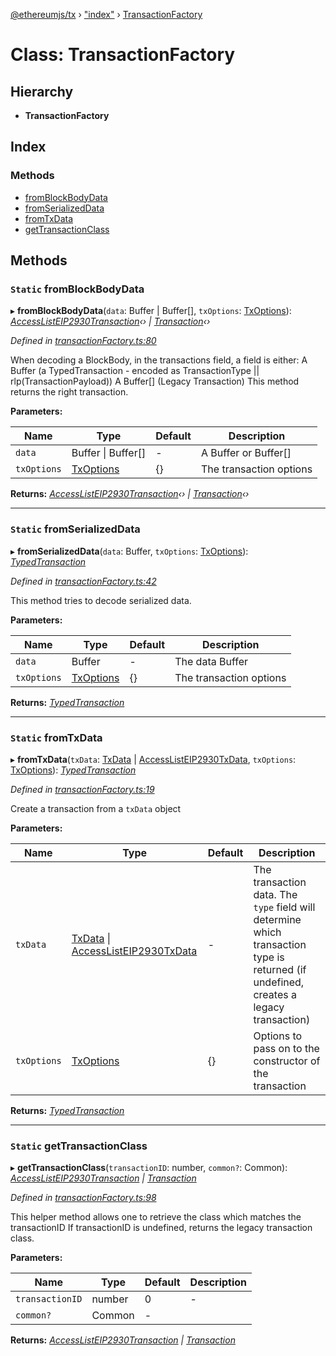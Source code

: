 [@ethereumjs/tx](../README.md) › ["index"](../modules/_index_.md) › [TransactionFactory](_index_.transactionfactory.md)

# Class: TransactionFactory

## Hierarchy

* **TransactionFactory**

## Index

### Methods

* [fromBlockBodyData](_index_.transactionfactory.md#static-fromblockbodydata)
* [fromSerializedData](_index_.transactionfactory.md#static-fromserializeddata)
* [fromTxData](_index_.transactionfactory.md#static-fromtxdata)
* [getTransactionClass](_index_.transactionfactory.md#static-gettransactionclass)

## Methods

### `Static` fromBlockBodyData

▸ **fromBlockBodyData**(`data`: Buffer | Buffer[], `txOptions`: [TxOptions](../interfaces/_index_.txoptions.md)): *[AccessListEIP2930Transaction](_accesslisteip2930transaction_.accesslisteip2930transaction.md)‹› | [Transaction](_index_.transaction.md)‹›*

*Defined in [transactionFactory.ts:80](https://github.com/ethereumjs/ethereumjs-monorepo/blob/master/packages/tx/src/transactionFactory.ts#L80)*

When decoding a BlockBody, in the transactions field, a field is either:
A Buffer (a TypedTransaction - encoded as TransactionType || rlp(TransactionPayload))
A Buffer[] (Legacy Transaction)
This method returns the right transaction.

**Parameters:**

Name | Type | Default | Description |
------ | ------ | ------ | ------ |
`data` | Buffer &#124; Buffer[] | - | A Buffer or Buffer[] |
`txOptions` | [TxOptions](../interfaces/_index_.txoptions.md) | {} | The transaction options  |

**Returns:** *[AccessListEIP2930Transaction](_accesslisteip2930transaction_.accesslisteip2930transaction.md)‹› | [Transaction](_index_.transaction.md)‹›*

___

### `Static` fromSerializedData

▸ **fromSerializedData**(`data`: Buffer, `txOptions`: [TxOptions](../interfaces/_index_.txoptions.md)): *[TypedTransaction](../modules/_index_.md#typedtransaction)*

*Defined in [transactionFactory.ts:42](https://github.com/ethereumjs/ethereumjs-monorepo/blob/master/packages/tx/src/transactionFactory.ts#L42)*

This method tries to decode serialized data.

**Parameters:**

Name | Type | Default | Description |
------ | ------ | ------ | ------ |
`data` | Buffer | - | The data Buffer |
`txOptions` | [TxOptions](../interfaces/_index_.txoptions.md) | {} | The transaction options  |

**Returns:** *[TypedTransaction](../modules/_index_.md#typedtransaction)*

___

### `Static` fromTxData

▸ **fromTxData**(`txData`: [TxData](../modules/_index_.md#txdata) | [AccessListEIP2930TxData](../interfaces/_index_.accesslisteip2930txdata.md), `txOptions`: [TxOptions](../interfaces/_index_.txoptions.md)): *[TypedTransaction](../modules/_index_.md#typedtransaction)*

*Defined in [transactionFactory.ts:19](https://github.com/ethereumjs/ethereumjs-monorepo/blob/master/packages/tx/src/transactionFactory.ts#L19)*

Create a transaction from a `txData` object

**Parameters:**

Name | Type | Default | Description |
------ | ------ | ------ | ------ |
`txData` | [TxData](../modules/_index_.md#txdata) &#124; [AccessListEIP2930TxData](../interfaces/_index_.accesslisteip2930txdata.md) | - | The transaction data. The `type` field will determine which transaction type is returned (if undefined, creates a legacy transaction) |
`txOptions` | [TxOptions](../interfaces/_index_.txoptions.md) | {} | Options to pass on to the constructor of the transaction  |

**Returns:** *[TypedTransaction](../modules/_index_.md#typedtransaction)*

___

### `Static` getTransactionClass

▸ **getTransactionClass**(`transactionID`: number, `common?`: Common): *[AccessListEIP2930Transaction](_accesslisteip2930transaction_.accesslisteip2930transaction.md) | [Transaction](_index_.transaction.md)*

*Defined in [transactionFactory.ts:98](https://github.com/ethereumjs/ethereumjs-monorepo/blob/master/packages/tx/src/transactionFactory.ts#L98)*

This helper method allows one to retrieve the class which matches the transactionID
If transactionID is undefined, returns the legacy transaction class.

**Parameters:**

Name | Type | Default | Description |
------ | ------ | ------ | ------ |
`transactionID` | number | 0 | - |
`common?` | Common | - |   |

**Returns:** *[AccessListEIP2930Transaction](_accesslisteip2930transaction_.accesslisteip2930transaction.md) | [Transaction](_index_.transaction.md)*
